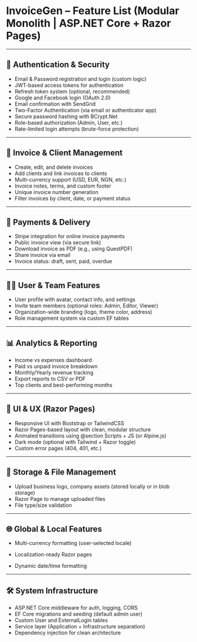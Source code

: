 # InvoiceGen – Feature List (Modular Monolith | ASP.NET Core + Razor Pages)

---

## 🔐 Authentication & Security

- Email & Password registration and login (custom logic)
- JWT-based access tokens for authentication
- Refresh token system (optional, recommended)
- Google and Facebook login (OAuth 2.0)
- Email confirmation with SendGrid
- Two-Factor Authentication (via email or authenticator app)
- Secure password hashing with BCrypt.Net
- Role-based authorization (Admin, User, etc.)
- Rate-limited login attempts (brute-force protection)

---

## 🧾 Invoice & Client Management

- Create, edit, and delete invoices
- Add clients and link invoices to clients
- Multi-currency support (USD, EUR, NGN, etc.)
- Invoice notes, terms, and custom footer
- Unique invoice number generation
- Filter invoices by client, date, or payment status

---

## 💸 Payments & Delivery

- Stripe integration for online invoice payments
- Public invoice view (via secure link)
- Download invoice as PDF (e.g., using QuestPDF)
- Share invoice via email
- Invoice status: draft, sent, paid, overdue

---

## 🧑‍💼 User & Team Features

- User profile with avatar, contact info, and settings
- Invite team members (optional roles: Admin, Editor, Viewer)
- Organization-wide branding (logo, theme color, address)
- Role management system via custom EF tables

---

## 📊 Analytics & Reporting

- Income vs expenses dashboard
- Paid vs unpaid invoice breakdown
- Monthly/Yearly revenue tracking
- Export reports to CSV or PDF
- Top clients and best-performing months

---

## 🎨 UI & UX (Razor Pages)

- Responsive UI with Bootstrap or TailwindCSS
- Razor Pages-based layout with clean, modular structure
- Animated transitions using @section Scripts + JS (or Alpine.js)
- Dark mode (optional with Tailwind + Razor toggle)
- Custom error pages (404, 401, etc.)

---

## 📂 Storage & File Management

- Upload business logo, company assets (stored locally or in blob storage)
- Razor Page to manage uploaded files
- File type/size validation

---

## 🌐 Global & Local Features

- Multi-currency formatting (user-selected locale)

- Localization-ready Razor pages

- Dynamic date/time formatting

---

## 🛠️ System Infrastructure

- ASP.NET Core middleware for auth, logging, CORS
- EF Core migrations and seeding (default admin user)
- Custom User and ExternalLogin tables
- Service layer (Application + Infrastructure separation)
- Dependency injection for clean architecture
